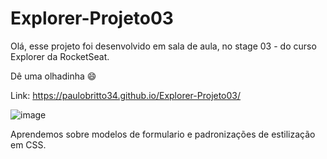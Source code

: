 # Explorer-Projeto03

Olá, esse projeto foi desenvolvido em sala de aula, no stage 03 - do curso Explorer da RocketSeat.

Dê uma olhadinha 😄

Link: https://paulobritto34.github.io/Explorer-Projeto03/

![image](https://github.com/Paulobritto34/Explorer-Projeto03/assets/98286250/16c2716c-74da-45d5-9588-e90db2675e6d)

Aprendemos sobre modelos de formulario e padronizações de estilização em CSS.
